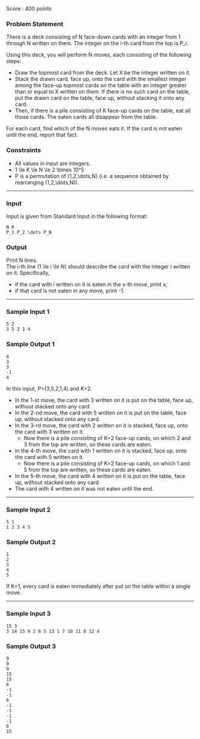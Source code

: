 Score : 400 points

### Problem Statement

There is a deck consisting of N face-down cards with an integer from 1 through N written on them. The integer on the i-th card from the top is P\_i.

Using this deck, you will perform N moves, each consisting of the following steps:

* Draw the topmost card from the deck. Let X be the integer written on it.
* Stack the drawn card, face up, onto the card with the smallest integer among the face-up topmost cards on the table with an integer greater than or equal to X written on them. If there is no such card on the table, put the drawn card on the table, face up, without stacking it onto any card.
* Then, if there is a pile consisting of K face-up cards on the table, eat all those cards. The eaten cards all disappear from the table.

For each card, find which of the N moves eats it. If the card is not eaten until the end, report that fact.

### Constraints

* All values in input are integers.
* 1 \le K \le N \le 2 \times 10^5
* P is a permutation of (1,2,\dots,N) (i.e. a sequence obtained by rearranging (1,2,\dots,N)).

---

### Input

Input is given from Standard Input in the following format:

```
N K
P_1 P_2 \dots P_N
```

### Output

Print N lines.  
The i-th line (1 \le i \le N) should describe the card with the integer i written on it. Specifically,

* if the card with i written on it is eaten in the x-th move, print x;
* if that card is not eaten in any move, print -1.

---

### Sample Input 1

```
5 2
3 5 2 1 4
```

### Sample Output 1

```
4
3
3
-1
4
```

In this input, P=(3,5,2,1,4) and K=2.

* In the 1-st move, the card with 3 written on it is put on the table, face up, without stacked onto any card.
* In the 2-nd move, the card with 5 written on it is put on the table, face up, without stacked onto any card.
* In the 3-rd move, the card with 2 written on it is stacked, face up, onto the card with 3 written on it.
  + Now there is a pile consisting of K=2 face-up cards, on which 2 and 3 from the top are written, so these cards are eaten.
* In the 4-th move, the card with 1 written on it is stacked, face up, onto the card with 5 written on it.
  + Now there is a pile consisting of K=2 face-up cards, on which 1 and 5 from the top are written, so these cards are eaten.
* In the 5-th move, the card with 4 written on it is put on the table, face up, without stacked onto any card.
* The card with 4 written on it was not eaten until the end.

---

### Sample Input 2

```
5 1
1 2 3 4 5
```

### Sample Output 2

```
1
2
3
4
5
```

If K=1, every card is eaten immediately after put on the table within a single move.

---

### Sample Input 3

```
15 3
3 14 15 9 2 6 5 13 1 7 10 11 8 12 4
```

### Sample Output 3

```
9
9
9
15
15
6
-1
-1
6
-1
-1
-1
-1
6
15
```